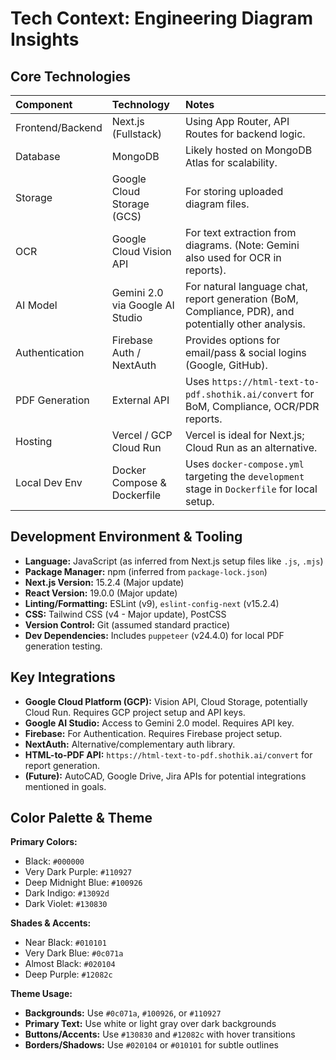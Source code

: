 # Tech Context: Engineering Diagram Insights

## Core Technologies

| Component        | Technology                      | Notes                                                                                                |
| :--------------- | :------------------------------ | :--------------------------------------------------------------------------------------------------- |
| Frontend/Backend | Next.js (Fullstack)             | Using App Router, API Routes for backend logic.                                                      |
| Database         | MongoDB                         | Likely hosted on MongoDB Atlas for scalability.                                                      |
| Storage          | Google Cloud Storage (GCS)      | For storing uploaded diagram files.                                                                  |
| OCR              | Google Cloud Vision API         | For text extraction from diagrams. (Note: Gemini also used for OCR in reports).                      |
| AI Model         | Gemini 2.0 via Google AI Studio | For natural language chat, report generation (BoM, Compliance, PDR), and potentially other analysis. |
| Authentication   | Firebase Auth / NextAuth        | Provides options for email/pass & social logins (Google, GitHub).                                    |
| PDF Generation   | External API                    | Uses `https://html-text-to-pdf.shothik.ai/convert` for BoM, Compliance, OCR/PDR reports.             |
| Hosting          | Vercel / GCP Cloud Run          | Vercel is ideal for Next.js; Cloud Run as an alternative.                                            |
| Local Dev Env    | Docker Compose & Dockerfile     | Uses `docker-compose.yml` targeting the `development` stage in `Dockerfile` for local setup.         |

## Development Environment & Tooling

-   **Language:** JavaScript (as inferred from Next.js setup files like `.js`, `.mjs`)
-   **Package Manager:** npm (inferred from `package-lock.json`)
-   **Next.js Version:** 15.2.4 (Major update)
-   **React Version:** 19.0.0 (Major update)
-   **Linting/Formatting:** ESLint (v9), `eslint-config-next` (v15.2.4)
-   **CSS:** Tailwind CSS (v4 - Major update), PostCSS
-   **Version Control:** Git (assumed standard practice)
-   **Dev Dependencies:** Includes `puppeteer` (v24.4.0) for local PDF generation testing.

## Key Integrations

-   **Google Cloud Platform (GCP):** Vision API, Cloud Storage, potentially Cloud Run. Requires GCP project setup and API keys.
-   **Google AI Studio:** Access to Gemini 2.0 model. Requires API key.
-   **Firebase:** For Authentication. Requires Firebase project setup.
-   **NextAuth:** Alternative/complementary auth library.
-   **HTML-to-PDF API:** `https://html-text-to-pdf.shothik.ai/convert` for report generation.
-   **(Future):** AutoCAD, Google Drive, Jira APIs for potential integrations mentioned in goals.

## Color Palette & Theme

**Primary Colors:**

-   Black: `#000000`
-   Very Dark Purple: `#110927`
-   Deep Midnight Blue: `#100926`
-   Dark Indigo: `#13092d`
-   Dark Violet: `#130830`

**Shades & Accents:**

-   Near Black: `#010101`
-   Very Dark Blue: `#0c071a`
-   Almost Black: `#020104`
-   Deep Purple: `#12082c`

**Theme Usage:**

-   **Backgrounds:** Use `#0c071a`, `#100926`, or `#110927`
-   **Primary Text:** Use white or light gray over dark backgrounds
-   **Buttons/Accents:** Use `#130830` and `#12082c` with hover transitions
-   **Borders/Shadows:** Use `#020104` or `#010101` for subtle outlines
